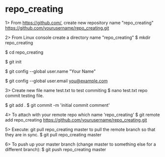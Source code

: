 repo_creating
=============

1> From https://github.com/, create new repository name "repo_creating"
   https://github.com/yourusername/repo_creating.git

2> From Linux console create a directory name "repo_creating"
   $ mkdir repo_creating

   $ cd repo_creating

   $ git init

   $ git config --global user.name "Your Name"
   
   $ git config --global user.email you@example.com

3> Create new file name test.txt to test commiting
   $ nano test.txt
     repo commit testing file.   
   
   $ git add .
   $ git commit -m 'initial commit comment'
  
4> To attach with your remote repo which name 'repo_creating' 
   $ git remote add repo_creating https://github.com/yourusername/repo_creating.git 
   
5> Execute: git pull repo_creating master to pull the remote branch so that they are in sync.
   $ git pull repo_creating master
   
6> To push up your master branch (change master to something else for a different branch): 
   $ git push repo_creating master
   
